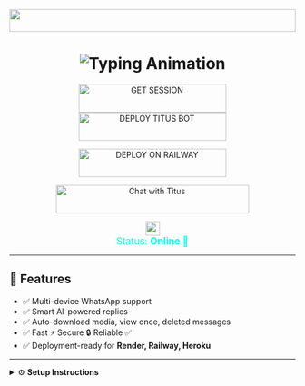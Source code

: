 <!-- Glowing Header -->
<p align="center">
  <img src="https://i.imgur.com/dBaSKWF.gif" height="40" width="100%">
</p>

<h1 align="center">
  <img src="https://readme-typing-svg.herokuapp.com?font=Fira+Code&size=25&duration=3000&color=00FF00&background=000000&center=true&vCenter=true&width=600&lines=⚡+TITUS+BOT+QUANTUM+VERSION;🔥+The+Smartest+WhatsApp+Bot;💻+Crafted+by+Titus+Mutuku;🚀+Next-Gen+Automation+Technology;🌈+Fast+⚡+Secure+🔒+Reliable+✅" alt="Typing Animation">
</h1>


<!-- Action Buttons -->
<p align="center">
  <a href="https://titus-bot-3.onrender.com" target="_blank" rel="noopener noreferrer">
    <img title="GET SESSION" src="https://img.shields.io/badge/🔑_GET_TITUS_SESSION-000000?style=for-the-badge&logo=whatsapp&logoColor=white&color=skyblue" width="260" height="50"/>
  </a>
  <a href="https://render.com" target="_blank" rel="noopener noreferrer">
    <img title="DEPLOY TITUS BOT" src="https://img.shields.io/badge/🚀_DEPLOY_ON_RENDER-000000?style=for-the-badge&logo=render&logoColor=white&color=61DAFB" width="260" height="50"/>
  </a>
</p>

<p align="center">
  <a href="https://railway.app" target="_blank" rel="noopener noreferrer">
    <img title="DEPLOY ON RAILWAY" src="https://img.shields.io/badge/🚀_DEPLOY_ON_RAILWAY-000000?style=for-the-badge&logo=railway&logoColor=white&color=purple" width="260" height="50"/>
  </a>
</p>

<!-- WhatsApp Contact -->
<p align="center">
  <a href="https://wa.me/254787100498" target="_blank" rel="noopener noreferrer">
    <img src="https://img.shields.io/badge/Chat%20with%20Titus-25d366?style=for-the-badge&logo=whatsapp&logoColor=white" width="340" height="50" alt="Chat with Titus"/>
  </a>
</p>

<!-- Animated Status -->
<p align="center">
  <img src="https://raw.githubusercontent.com main/assets/statusbar.gif" height="25">
  <br>
  <span style="font-size:1.2em; color:#00ffea;">Status: <b>Online  🚀</b></span>
</p>

---

## 📂 Features
- ✅ Multi-device WhatsApp support  
- ✅ Smart AI-powered replies  
- ✅ Auto-download media, view once, deleted messages  
- ✅ Fast ⚡ Secure 🔒 Reliable ✅  
- ✅ Deployment-ready for **Render, Railway, Heroku**  

---

<details>
<summary>⚙️ <b>Setup Instructions</b></summary>

### 1. Clone Repo
```bash
git clone https://github.com/your-username/Titus-Bot.git
cd Titus-Bot</p>

<!-- Footer -->
<p align="center">
  <img src="https://i.imgur.com/dBaSKWF.gif" height="40" width="100%">
</p>

<h3 align="center">
  <img src="https://readme-typing-svg.herokuapp.com?font=Fira+Code&size=20&duration=3000&color=FFFFFF&background=000000&center=true&vCenter=true&width=600&lines=💎+Titus+Bot+Final+Edition;⚡+The+Future+of+WhatsApp+Bots+is+Here" alt="Footer Animation">
</h3>

<p align="center">
  <img src="https://i.imgur.com/dBaSKWF.gif" height="40" width="100%">
</p>
